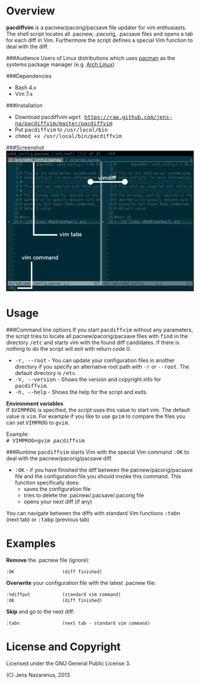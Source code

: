 Overview
==========
**pacdiffvim** is a pacnew/pacorig/pacsave file updater for vim enthusiasts. The shell script locates all 
.pacnew, .pacorig, .pacsave files and opens a tab for each diff in Vim. Furthermore the script defines a special
Vim function to deal with the diff.

###Audience
Users of Linux distributions which uses [pacman](https://wiki.archlinux.org/index.php/Pacman) as the systems package manager (e.g. [Arch Linux](https://www.archlinux.org/))

###Dependencies
- Bash 4.x
- Vim 7.x

###Installation
- Download pacdiffvim <tt>wget https://raw.github.com/jens-na/pacdiffvim/master/pacdiffvim</tt>
- Put <tt>pacdiffvim</tt> to <tt>/usr/local/bin</tt>
- <tt>chmod +x /usr/local/bin/pacdiffvim</tt>

###Screenshot
![vim-example](images/example-vim.png)

Usage
==========
###Command line options
If you start <tt>pacdiffvim</tt> without any parameters, the script tries to locate all pacnew/pacorig/pacsave files with <tt>find</tt>
in the directory <tt>/etc</tt> and starts vim with the found diff candidates. If there is nothing to do the script
will exit with return code 0.

* <tt>-r, --root</tt>    - You can update your configuration files in another directory if you specify an alternative root 
                           path with <tt>-r</tt> or <tt>--root</tt>. The default directory is <tt>/etc</tt>.
* <tt>-V, --version</tt> - Shows the version and copyright info for <tt>pacdiffvim</tt>.
* <tt>-h, --help</tt>    - Shows the help for the script and exits.

**Environment variables**<br/>
If <tt>$VIMPROG</tt> is specified, the script uses this value to start vim. The default value is 
<tt>vim</tt>. For example if you like to use <tt>gvim</tt> to compare the files you can set <tt>VIMPROG</tt>
to <tt>gvim</tt>. 

Example:<br/>
<tt># VIMPROG=gvim pacdiffvim</tt>

###Runtime
<tt>pacdiffvim</tt> starts Vim with the special Vim command <tt>:OK</tt> to deal with the pacnew/pacorig/pacsave diff.

* <tt>:OK</tt> - if you have finished the diff between the pacnew/pacorig/pacsave file and the configuration file
  you should invoke this command. This function specifically does:
  * saves the configuration file
  * tries to delete the .pacnew/.pacsave/.pacorig file
  * opens your next diff (if any)

You can navigate between the diffs with standard Vim functions <tt>:tabn</tt> (next tab) 
or <tt>:tabp</tt> (previous tab)

Examples
=======

**Remove** the .pacnew file (ignore):

    :OK                  (diff finished)

**Overwrite** your configuration file with the latest .pacnew file:

    :%diffput            (standard vim command)
    :OK                  (diff finished)
    
**Skip** and go to the next diff:

    :tabn                (next tab - standard vim command)

License and Copyright
=======
Licensed under the GNU General Public License 3.

(C) Jens Nazarenus, 2013
